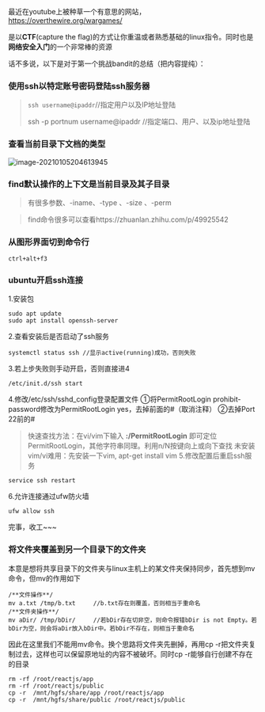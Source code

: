 最近在youtube上被种草一个有意思的网站，https://overthewire.org/wargames/

是以**CTF**(capture the flag)的方式让你重温或者熟悉基础的linux指令。同时也是**网络安全入门**的一个非常棒的资源

话不多说，以下是对于第一个挑战bandit的总结（把内容提纯）：

### 使用ssh以特定账号密码登陆ssh服务器

> `ssh username@ipaddr`//指定用户以及IP地址登陆
>
> ssh -p portnum username@ipaddr //指定端口、用户、以及ip地址登陆

### 查看当前目录下文档的类型

![image-20210105204613945](E:\GithubProjs\MyPictures\image-20210105204613945.png)



### find默认操作的上下文是当前目录及其子目录

> 有很多参数、-iname、-type 、-size  、-perm

> find命令很多可以查看https://zhuanlan.zhihu.com/p/49925542

### 从图形界面切到命令行
```
ctrl+alt+f3
```

### ubuntu开启ssh连接
1.安装包
```
sudo apt update
sudo apt install openssh-server
```
2.查看安装后是否启动了ssh服务
```
systemctl status ssh //显示active(running)成功，否则失败
```
3.若上步失败则手动开启，否则直接进4
```
/etc/init.d/ssh start
```
4.修改/etc/ssh/sshd_config登录配置文件
①将PermitRootLogin prohibit-password修改为PermitRootLogin yes，去掉前面的#（取消注释）
②去掉Port 22前的#
> 快速查找方法：在vi/vim下输入 **:/PermitRootLogin** 即可定位PermitRootLogin，其他字符串同理。利用n/N按键向上或向下查找
> 未安装vim/vi难用：先安装一下vim, apt-get install vim
5.修改配置后重启ssh服务
```
service ssh restart
```
6.允许连接通过ufw防火墙
```
ufw allow ssh
```
完事，收工~~~

### 将文件夹覆盖到另一个目录下的文件夹
本意是想将共享目录下的文件夹与linux主机上的某文件夹保持同步，首先想到mv命令，但mv的作用如下

```
/**文件操作**/
mv a.txt /tmp/b.txt     //b.txt存在则覆盖，否则相当于重命名
/**文件夹操作**/
mv aDir/ /tmp/bDir/     //若bDir存在切非空，则命令报错bDir is not Empty。若bDir为空，则会将aDir放入bDir中。若bDir不存在，则相当于重命名
```
因此在这里我们不能用mv命令。换个思路将文件夹先删掉，再用cp -r把文件夹复制过去，这样也可以保留原地址的内容不被破坏。同时cp -r能够自行创建不存在的目录
```
rm -rf /root/reactjs/app 
rm -rf /root/reactjs/public
cp -r  /mnt/hgfs/share/app /root/reactjs/app
cp -r  /mnt/hgfs/share/public /root/reactjs/public
```





